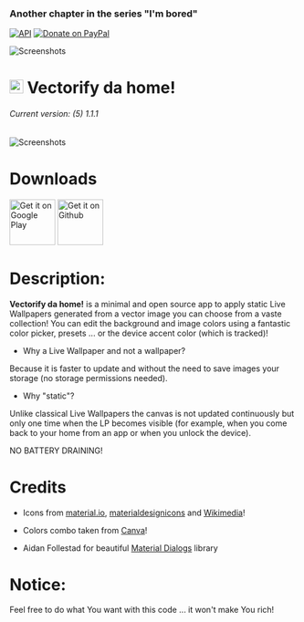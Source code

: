 ### Another chapter in the series "I'm bored"

[![API](https://img.shields.io/badge/API-21%2B-blue.svg?style=flat-square)](https://android-arsenal.com/api?level=21) [![Donate on PayPal](https://img.shields.io/badge/PayPal-Donate%20Now-brightgreen.svg)](https://paypal.me/enricocid)

![Screenshots](https://raw.githubusercontent.com/enricocid/VectorifyDaHome/master/bored2.png)

# <img src ="https://upload.wikimedia.org/wikipedia/commons/b/b5/Kotlin-logo.png" width=24> Vectorify da home!

###### Current version: (5) 1.1.1

![Screenshots](https://raw.githubusercontent.com/enricocid/VectorifyDaHome/master/vdh2.gif) 


# Downloads

[<img alt="Get it on Google Play" height="80" src="https://play.google.com/intl/en_us/badges/images/generic/en_badge_web_generic.png">](https://play.google.com/store/apps/details?id=com.iven.iconify)
[<img alt="Get it on Github" height="80" src="https://raw.githubusercontent.com/flocke/andOTP/master/assets/badges/get-it-on-github.png">](https://github.com/enricocid/VectorifyDaHoe/releases)


# Description:

**Vectorify da home!** is a minimal and open source app to apply static Live Wallpapers generated from a vector image you can choose from a vaste collection!
You can edit the background and image colors using a fantastic color picker, presets ... or the device accent color (which is tracked)!


- Why a Live Wallpaper and not a wallpaper?

Because it is faster to update and without the need to save images your storage (no storage permissions needed).


- Why "static"?

Unlike classical Live Wallpapers the canvas is not updated continuously but only one time when the LP becomes visible (for example, when you come back to your home from an app or when you unlock the device).

NO BATTERY DRAINING!


# Credits

- Icons from [material.io](https://material.io/resources/icons), [materialdesignicons](https://materialdesignicons.com/) and [Wikimedia](https://commons.wikimedia.org/wiki/Main_Page)!

- Colors combo taken from [Canva](https://www.canva.com/learn/100-color-combinations)!

- Aidan Follestad for beautiful [Material Dialogs](https://github.com/afollestad/material-dialogs/) library


# Notice:

Feel free to do what You want with this code ... it won't make You rich!
